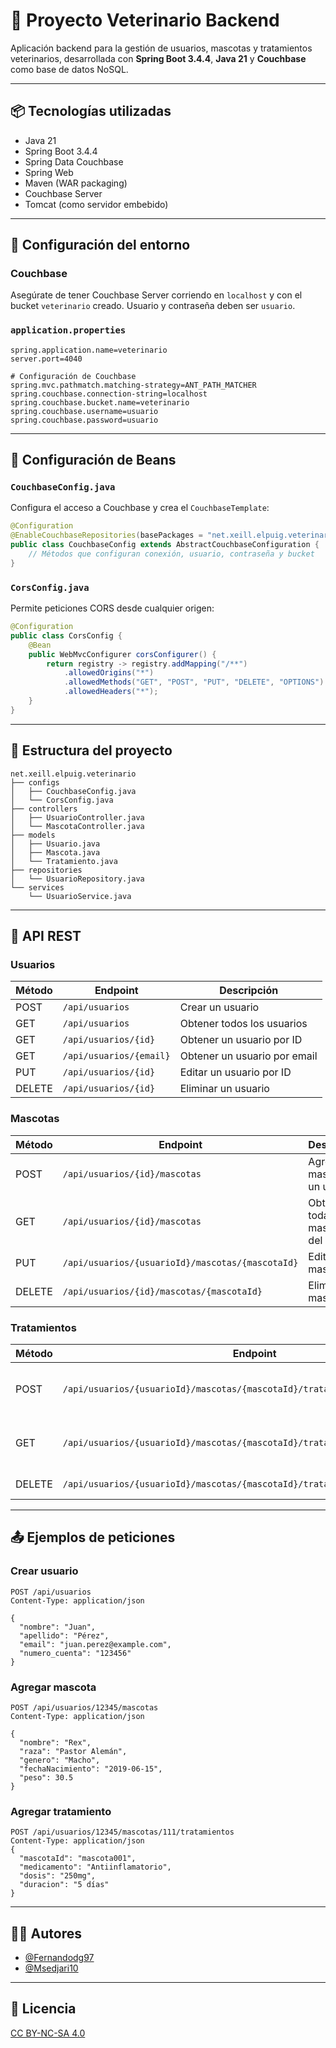 

# 🐾 Proyecto Veterinario Backend

Aplicación backend para la gestión de usuarios, mascotas y tratamientos veterinarios, desarrollada con **Spring Boot 3.4.4**, **Java 21** y **Couchbase** como base de datos NoSQL.

---

## 📦 Tecnologías utilizadas

- Java 21
- Spring Boot 3.4.4
- Spring Data Couchbase
- Spring Web
- Maven (WAR packaging)
- Couchbase Server
- Tomcat (como servidor embebido)

---

## 🚀 Configuración del entorno

### Couchbase

Asegúrate de tener Couchbase Server corriendo en `localhost` y con el bucket `veterinario` creado. Usuario y contraseña deben ser `usuario`.

### `application.properties`

```properties
spring.application.name=veterinario
server.port=4040

# Configuración de Couchbase
spring.mvc.pathmatch.matching-strategy=ANT_PATH_MATCHER
spring.couchbase.connection-string=localhost
spring.couchbase.bucket.name=veterinario
spring.couchbase.username=usuario
spring.couchbase.password=usuario
```

---

## 🔧 Configuración de Beans

### `CouchbaseConfig.java`

Configura el acceso a Couchbase y crea el `CouchbaseTemplate`:

```java
@Configuration
@EnableCouchbaseRepositories(basePackages = "net.xeill.elpuig.veterinario.repositories")
public class CouchbaseConfig extends AbstractCouchbaseConfiguration {
    // Métodos que configuran conexión, usuario, contraseña y bucket
}
```

### `CorsConfig.java`

Permite peticiones CORS desde cualquier origen:

```java
@Configuration
public class CorsConfig {
    @Bean
    public WebMvcConfigurer corsConfigurer() {
        return registry -> registry.addMapping("/**")
            .allowedOrigins("*")
            .allowedMethods("GET", "POST", "PUT", "DELETE", "OPTIONS")
            .allowedHeaders("*");
    }
}
```

---

## 📁 Estructura del proyecto

```
net.xeill.elpuig.veterinario
├── configs
│   ├── CouchbaseConfig.java
│   └── CorsConfig.java
├── controllers
│   ├── UsuarioController.java
│   └── MascotaController.java
├── models
│   ├── Usuario.java
│   ├── Mascota.java
│   └── Tratamiento.java
├── repositories
│   └── UsuarioRepository.java
└── services
    └── UsuarioService.java
```

---

## 📮 API REST

### Usuarios

| Método | Endpoint                     | Descripción                       |
|--------|------------------------------|-----------------------------------|
| POST   | `/api/usuarios`              | Crear un usuario                  |
| GET    | `/api/usuarios`              | Obtener todos los usuarios        |
| GET    | `/api/usuarios/{id}`         | Obtener un usuario por ID         |
| GET    | `/api/usuarios/{email}`      | Obtener un usuario por email      |
| PUT    | `/api/usuarios/{id}`         | Editar un usuario por ID          |
| DELETE | `/api/usuarios/{id}`         | Eliminar un usuario               |

### Mascotas

| Método | Endpoint                                               | Descripción                              |
|--------|--------------------------------------------------------|------------------------------------------|
| POST   | `/api/usuarios/{id}/mascotas`                          | Agregar mascota a un usuario             |
| GET    | `/api/usuarios/{id}/mascotas`                          | Obtener todas las mascotas del usuario   |
| PUT    | `/api/usuarios/{usuarioId}/mascotas/{mascotaId}`      | Editar una mascota                       |
| DELETE | `/api/usuarios/{id}/mascotas/{mascotaId}`             | Eliminar una mascota                     |

### Tratamientos

| Método | Endpoint                                                                           | Descripción                                |
|--------|------------------------------------------------------------------------------------|--------------------------------------------|
| POST   | `/api/usuarios/{usuarioId}/mascotas/{mascotaId}/tratamientos`                     | Agregar tratamiento a una mascota          |
| GET    | `/api/usuarios/{usuarioId}/mascotas/{mascotaId}/tratamientos`                     | Obtener todos los tratamientos de mascota  |
| DELETE | `/api/usuarios/{usuarioId}/mascotas/{mascotaId}/tratamientos/{tratamientoId}`     | Eliminar tratamiento                       |

---

## 📤 Ejemplos de peticiones

### Crear usuario

```http
POST /api/usuarios
Content-Type: application/json

{
  "nombre": "Juan",
  "apellido": "Pérez",
  "email": "juan.perez@example.com",
  "numero_cuenta": "123456"
}
```

### Agregar mascota

```http
POST /api/usuarios/12345/mascotas
Content-Type: application/json

{
  "nombre": "Rex",
  "raza": "Pastor Alemán",
  "genero": "Macho",
  "fechaNacimiento": "2019-06-15",
  "peso": 30.5
}
```

### Agregar tratamiento

```http
POST /api/usuarios/12345/mascotas/111/tratamientos
Content-Type: application/json
{
  "mascotaId": "mascota001",
  "medicamento": "Antiinflamatorio",
  "dosis": "250mg",
  "duracion": "5 días"
}
```

---

## 👨‍💻 Autores
- [@Fernandodg97](https://github.com/Fernandodg97)
- [@Msedjari10](https://github.com/Msedjari10)
---

## 📄 Licencia

[CC BY-NC-SA 4.0](https://creativecommons.org/licenses/by-nc-sa/4.0/deed.es)

